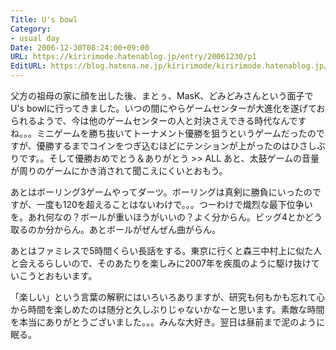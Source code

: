 ```yaml
---
Title: U's bowl
Category:
- usual day
Date: 2006-12-30T08:24:00+09:00
URL: https://kiririmode.hatenablog.jp/entry/20061230/p1
EditURL: https://blog.hatena.ne.jp/kiririmode/kiririmode.hatenablog.jp/atom/entry/8454420450078217765
---
```


父方の祖母の家に顔を出した後、まとぅ、MasK、どみどみさんという面子でU's bowlに行ってきました。いつの間にやらゲームセンターが大進化を遂げておられるようで、今は他のゲームセンターの人と対決さえできる時代なんですね。。。ミニゲームを勝ち抜いてトーナメント優勝を狙うというゲームだったのですが、優勝するまでコインをつぎ込むほどにテンションが上がったのはひさしぶりです。。そして優勝おめでとう＆ありがとう >> ALL
あと、太鼓ゲームの音量が周りのゲームにかき消されて聞こえにくいとおもう。


あとはボーリング3ゲームやってダーツ。ボーリングは真剣に勝負にいったのですが、一度も120を超えることはないわけで。。。つーわけで熾烈な最下位争いを。あれ何なの？ボールが重いほうがいいの？よく分からん。ビッグ4とかどう取るのか分からん。あとボールがぜんぜん曲がらん。


あとはファミレスで5時間くらい長話をする。東京に行くと森三中村上に似た人と会えるらしいので、そのあたりを楽しみに2007年を疾風のように駆け抜けていこうとおもいます。


「楽しい」という言葉の解釈にはいろいろありますが、研究も何もかも忘れて心から時間を楽しめたのは随分と久しぶりじゃないかなーと思います。素敵な時間を本当にありがとうございました。。。みんな大好き。翌日は昼前まで泥のように眠る。
